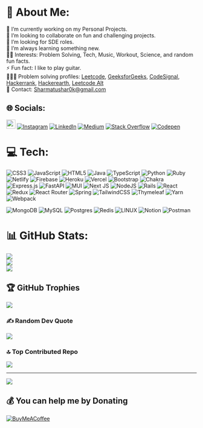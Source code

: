 # 💫 About Me:
🔭 I’m currently working on my Personal Projects.<br>👯 I’m looking to collaborate on fun and challenging projects.<br>🤝 I’m looking for SDE roles.<br>🌱 I’m always learning something new.<br>👌🏼 Interests: Problem Solving, Tech, Music, Workout, Science, and random fun facts.<br>⚡ Fun fact: I like to play guitar.<br>👨🏼‍💻 Problem solving profiles: <a href = "https://leetcode.com/SharmaTushar1/">Leetcode</a>, <a href = "https://auth.geeksforgeeks.org/user/jameshowlett/practice/"> GeeksforGeeks</a>, <a href = "https://app.codesignal.com/profile/sharmatushar1">CodeSignal</a>, <a href = "https://www.hackerrank.com/Sharmatushar1">Hackerrank</a>, <a href = "https://www.hackerearth.com/@SharmaTushar1">Hackerearth</a>, <a href = "https://leetcode.com/SharmaTushar1_/">Leetcode Alt</a> <br>
📧 Contact: [Sharmatushar0k@gmail.com](mailto:Sharmatushar0k@gamil.com) 


## 🌐 Socials:
 <a href = "https://www.threads.net/@sharmatushar1"><img src = "https://upload.wikimedia.org/wikipedia/commons/9/9d/Threads_%28app%29_logo.svg" heigth="24px" width="24px" /></a> [![Instagram](https://img.shields.io/badge/Instagram-%23E4405F.svg?logo=Instagram&logoColor=white)](https://instagram.com/Sharmatushar1) [![LinkedIn](https://img.shields.io/badge/LinkedIn-%230077B5.svg?logo=linkedin&logoColor=white)](https://linkedin.com/in/tusharsharma31) [![Medium](https://img.shields.io/badge/Medium-12100E?logo=medium&logoColor=white)](https://medium.com/@SharmaTushar1) [![Stack Overflow](https://img.shields.io/badge/-Stackoverflow-FE7A16?logo=stack-overflow&logoColor=white)](https://stackoverflow.com/users/11306308) [![Codepen](https://img.shields.io/badge/Codepen-000000?style=for-the-badge&logo=codepen&logoColor=white)](https://codepen.io/Sharmatushar1)

# 💻 Tech:
![CSS3](https://img.shields.io/badge/css3-%231572B6.svg?style=for-the-badge&logo=css3&logoColor=white) ![JavaScript](https://img.shields.io/badge/javascript-%23323330.svg?style=for-the-badge&logo=javascript&logoColor=%23F7DF1E) ![HTML5](https://img.shields.io/badge/html5-%23E34F26.svg?style=for-the-badge&logo=html5&logoColor=white) ![Java](https://img.shields.io/badge/java-%23ED8B00.svg?style=for-the-badge&logo=java&logoColor=white) ![TypeScript](https://img.shields.io/badge/typescript-%23007ACC.svg?style=for-the-badge&logo=typescript&logoColor=white) ![Python](https://img.shields.io/badge/python-3670A0?style=for-the-badge&logo=python&logoColor=ffdd54) ![Ruby](https://img.shields.io/badge/ruby-%23CC342D.svg?style=for-the-badge&logo=ruby&logoColor=white) ![Netlify](https://img.shields.io/badge/netlify-%23000000.svg?style=for-the-badge&logo=netlify&logoColor=#00C7B7) ![Firebase](https://img.shields.io/badge/firebase-%23039BE5.svg?style=for-the-badge&logo=firebase) ![Heroku](https://img.shields.io/badge/heroku-%23430098.svg?style=for-the-badge&logo=heroku&logoColor=white) ![Vercel](https://img.shields.io/badge/vercel-%23000000.svg?style=for-the-badge&logo=vercel&logoColor=white) ![Bootstrap](https://img.shields.io/badge/bootstrap-%23563D7C.svg?style=for-the-badge&logo=bootstrap&logoColor=white) ![Chakra](https://img.shields.io/badge/chakra-%234ED1C5.svg?style=for-the-badge&logo=chakraui&logoColor=white) ![Express.js](https://img.shields.io/badge/express.js-%23404d59.svg?style=for-the-badge&logo=express&logoColor=%2361DAFB) ![FastAPI](https://img.shields.io/badge/FastAPI-005571?style=for-the-badge&logo=fastapi) ![MUI](https://img.shields.io/badge/MUI-%230081CB.svg?style=for-the-badge&logo=material-ui&logoColor=white) ![Next JS](https://img.shields.io/badge/Next-black?style=for-the-badge&logo=next.js&logoColor=white) ![NodeJS](https://img.shields.io/badge/node.js-6DA55F?style=for-the-badge&logo=node.js&logoColor=white) ![Rails](https://img.shields.io/badge/rails-%23CC0000.svg?style=for-the-badge&logo=ruby-on-rails&logoColor=white) ![React](https://img.shields.io/badge/react-%2320232a.svg?style=for-the-badge&logo=react&logoColor=%2361DAFB) ![Redux](https://img.shields.io/badge/redux-%23593d88.svg?style=for-the-badge&logo=redux&logoColor=white) ![React Router](https://img.shields.io/badge/React_Router-CA4245?style=for-the-badge&logo=react-router&logoColor=white) ![Spring](https://img.shields.io/badge/spring-%236DB33F.svg?style=for-the-badge&logo=spring&logoColor=white) ![TailwindCSS](https://img.shields.io/badge/tailwindcss-%2338B2AC.svg?style=for-the-badge&logo=tailwind-css&logoColor=white) ![Thymeleaf](https://img.shields.io/badge/Thymeleaf-%23005C0F.svg?style=for-the-badge&logo=Thymeleaf&logoColor=white) ![Yarn](https://img.shields.io/badge/yarn-%232C8EBB.svg?style=for-the-badge&logo=yarn&logoColor=white) ![Webpack](https://img.shields.io/badge/webpack-%238DD6F9.svg?style=for-the-badge&logo=webpack&logoColor=black) 
<!---![Threejs](https://img.shields.io/badge/threejs-black?style=for-the-badge&logo=three.js&logoColor=white) --> 
![MongoDB](https://img.shields.io/badge/MongoDB-%234ea94b.svg?style=for-the-badge&logo=mongodb&logoColor=white) ![MySQL](https://img.shields.io/badge/mysql-%2300f.svg?style=for-the-badge&logo=mysql&logoColor=white) ![Postgres](https://img.shields.io/badge/postgres-%23316192.svg?style=for-the-badge&logo=postgresql&logoColor=white) ![Redis](https://img.shields.io/badge/redis-%23DD0031.svg?style=for-the-badge&logo=redis&logoColor=white) ![LINUX](https://img.shields.io/badge/Linux-FCC624?style=for-the-badge&logo=linux&logoColor=black) ![Notion](https://img.shields.io/badge/Notion-%23000000.svg?style=for-the-badge&logo=notion&logoColor=white) ![Postman](https://img.shields.io/badge/Postman-FF6C37?style=for-the-badge&logo=postman&logoColor=white)
# 📊 GitHub Stats:
![](https://github-readme-stats.vercel.app/api?username=Sharmatushar1&theme=dark&hide_border=false&include_all_commits=false&count_private=false)<br/>
![](https://github-readme-streak-stats.herokuapp.com/?user=Sharmatushar1&theme=dark&hide_border=false)<br/>
![](https://github-readme-stats.vercel.app/api/top-langs/?username=Sharmatushar1&theme=dark&hide_border=false&include_all_commits=false&count_private=false&layout=compact)

## 🏆 GitHub Trophies
![](https://github-profile-trophy.vercel.app/?username=Sharmatushar1&theme=radical&no-frame=true&no-bg=true&margin-w=4)

### ✍️ Random Dev Quote
![](https://quotes-github-readme.vercel.app/api?type=horizontal&theme=radical)

### 🔝 Top Contributed Repo
![](https://github-contributor-stats.vercel.app/api?username=Sharmatushar1&limit=5&theme=dark&combine_all_yearly_contributions=true)

---
[![](https://visitcount.itsvg.in/api?id=Sharmatushar1&icon=0&color=0)](https://visitcount.itsvg.in)

  ## 💰 You can help me by Donating
  [![BuyMeACoffee](https://img.shields.io/badge/Buy%20Me%20a%20Coffee-ffdd00?style=for-the-badge&logo=buy-me-a-coffee&logoColor=black)](https://buymeacoffee.com/SharmaTusharOne) 

  
<!-- Proudly created with GPRM ( https://gprm.itsvg.in ) -->
